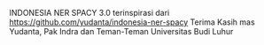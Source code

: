 INDONESIA NER SPACY 3.0
terinspirasi dari https://github.com/yudanta/indonesia-ner-spacy
Terima Kasih mas Yudanta, Pak Indra dan Teman-Teman Universitas Budi Luhur